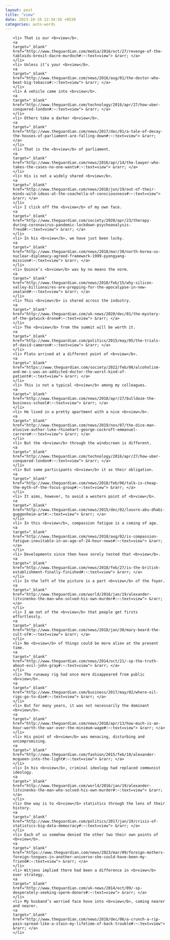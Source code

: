```yaml
---
layout: post
title: "view"
date: 2023-10-10 12:34:56 +0530
categories: auto-words
---
```

<ol>

    <li> That is our <b>view</b>.
    <a 
    target="_blank" 
    href="http://www.theguardian.com/media/2016/oct/27/revenge-of-the-tabloids-brexit-dacre-murdoch#:~:text=view"> &rarr; </a>
    </li>
    <li> Unless it’s your <b>view</b>.
    <a 
    target="_blank" 
    href="http://www.theguardian.com/news/2016/aug/01/the-doctor-who-beat-big-tobacco#:~:text=view"> &rarr; </a>
    </li>
    <li> A vehicle came into <b>view</b>.
    <a 
    target="_blank" 
    href="http://www.theguardian.com/technology/2016/apr/27/how-uber-conquered-london#:~:text=view"> &rarr; </a>
    </li>
    <li> Others take a darker <b>view</b>.
    <a 
    target="_blank" 
    href="http://www.theguardian.com/news/2017/dec/01/a-tale-of-decay-the-houses-of-parliament-are-falling-down#:~:text=view"> &rarr; </a>
    </li>
    <li> That is the <b>view</b> of parliament.
    <a 
    target="_blank" 
    href="http://www.theguardian.com/news/2016/apr/14/the-lawyer-who-takes-the-cases-no-one-wants#:~:text=view"> &rarr; </a>
    </li>
    <li> His is not a widely shared <b>view</b>.
    <a 
    target="_blank" 
    href="http://www.theguardian.com/news/2018/jun/19/out-of-their-minds-wild-ideas-at-the-coachella-of-consciousness#:~:text=view"> &rarr; </a>
    </li>
    <li> I click off the <b>view</b> of my own face.
    <a 
    target="_blank" 
    href="http://www.theguardian.com/society/2020/apr/23/therapy-during-coronavirus-pandemic-lockdown-psychoanalysis-freud#:~:text=view"> &rarr; </a>
    </li>
    <li> In his <b>view</b>, we have just been lucky.
    <a 
    target="_blank" 
    href="http://www.theguardian.com/news/2018/mar/30/north-korea-us-nuclear-diplomacy-agreed-framework-1999-pyongyang-mission#:~:text=view"> &rarr; </a>
    </li>
    <li> Quince’s <b>view</b> was by no means the norm.
    <a 
    target="_blank" 
    href="http://www.theguardian.com/news/2018/feb/15/why-silicon-valley-billionaires-are-prepping-for-the-apocalypse-in-new-zealand#:~:text=view"> &rarr; </a>
    </li>
    <li> This <b>view</b> is shared across the industry.
    <a 
    target="_blank" 
    href="http://www.theguardian.com/uk-news/2020/dec/01/the-mystery-of-the-gatwick-drone#:~:text=view"> &rarr; </a>
    </li>
    <li> The <b>view</b> from the summit will be worth it.
    <a 
    target="_blank" 
    href="http://www.theguardian.com/politics/2015/may/05/the-trials-of-david-cameron#:~:text=view"> &rarr; </a>
    </li>
    <li> Plato arrived at a different point of <b>view</b>.
    <a 
    target="_blank" 
    href="https://www.theguardian.com/society/2022/feb/08/alcoholism-and-me-i-was-an-addicted-doctor-the-worst-kind-of-patient#:~:text=view"> &rarr; </a>
    </li>
    <li> This is not a typical <b>view</b> among my colleagues.
    <a 
    target="_blank" 
    href="http://www.theguardian.com/news/2018/apr/27/bulldoze-the-business-school#:~:text=view"> &rarr; </a>
    </li>
    <li> He lived in a pretty apartment with a nice <b>view</b>.
    <a 
    target="_blank" 
    href="http://www.theguardian.com/news/2019/nov/07/the-dice-man-elusive-author-luke-rhinehart-george-cockroft-emmanuel-carrere#:~:text=view"> &rarr; </a>
    </li>
    <li> But the <b>view</b> through the windscreen is different.
    <a 
    target="_blank" 
    href="http://www.theguardian.com/technology/2016/apr/27/how-uber-conquered-london#:~:text=view"> &rarr; </a>
    </li>
    <li> But some participants <b>view</b> it as their obligation.
    <a 
    target="_blank" 
    href="http://www.theguardian.com/news/2018/feb/06/talk-is-cheap-the-myth-of-the-focus-group#:~:text=view"> &rarr; </a>
    </li>
    <li> It aims, however, to avoid a western point of <b>view</b>.
    <a 
    target="_blank" 
    href="http://www.theguardian.com/news/2015/dec/02/louvre-abu-dhabi-guggenheim-art#:~:text=view"> &rarr; </a>
    </li>
    <li> In this <b>view</b>, compassion fatigue is a coming of age.
    <a 
    target="_blank" 
    href="http://www.theguardian.com/news/2018/aug/02/is-compassion-fatigue-inevitable-in-an-age-of-24-hour-news#:~:text=view"> &rarr; </a>
    </li>
    <li> Developments since then have sorely tested that <b>view</b>.
    <a 
    target="_blank" 
    href="http://www.theguardian.com/news/2018/feb/27/is-the-british-establishment-finally-finished#:~:text=view"> &rarr; </a>
    </li>
    <li> In the left of the picture is a part <b>view</b> of the foyer.
    <a 
    target="_blank" 
    href="http://www.theguardian.com/world/2016/jan/19/alexander-litvinenko-the-man-who-solved-his-own-murder#:~:text=view"> &rarr; </a>
    </li>
    <li> I am not of the <b>view</b> that people get firsts effortlessly.
    <a 
    target="_blank" 
    href="http://www.theguardian.com/news/2018/jan/30/mary-beard-the-cult-of#:~:text=view"> &rarr; </a>
    </li>
    <li> No <b>view</b> of things could be more alien at the present time.
    <a 
    target="_blank" 
    href="http://www.theguardian.com/news/2014/oct/21/-sp-the-truth-about-evil-john-gray#:~:text=view"> &rarr; </a>
    </li>
    <li> The runaway rig had once more disappeared from public <b>view</b>.
    <a 
    target="_blank" 
    href="http://www.theguardian.com/business/2017/may/02/where-oil-rigs-go-to-die#:~:text=view"> &rarr; </a>
    </li>
    <li> But for many years, it was not necessarily the dominant <b>view</b>.
    <a 
    target="_blank" 
    href="http://www.theguardian.com/news/2018/apr/13/how-much-is-an-hour-worth-the-war-over-the-minimum-wage#:~:text=view"> &rarr; </a>
    </li>
    <li> His point of <b>view</b> was menacing, disturbing and uncompromising.
    <a 
    target="_blank" 
    href="http://www.theguardian.com/fashion/2015/feb/10/alexander-mcqueen-into-the-light#:~:text=view"> &rarr; </a>
    </li>
    <li> In his <b>view</b>, criminal ideology had replaced communist ideology.
    <a 
    target="_blank" 
    href="http://www.theguardian.com/world/2016/jan/19/alexander-litvinenko-the-man-who-solved-his-own-murder#:~:text=view"> &rarr; </a>
    </li>
    <li> One way is to <b>view</b> statistics through the lens of their history.
    <a 
    target="_blank" 
    href="http://www.theguardian.com/politics/2017/jan/19/crisis-of-statistics-big-data-democracy#:~:text=view"> &rarr; </a>
    </li>
    <li> Each of us somehow denied the other two their own points of <b>view</b>.
    <a 
    target="_blank" 
    href="https://www.theguardian.com/news/2023/mar/09/foreign-mothers-foreign-tongues-in-another-universe-she-could-have-been-my-friend#:~:text=view"> &rarr; </a>
    </li>
    <li> Witjens implied there had been a difference in <b>view</b> over strategy.
    <a 
    target="_blank" 
    href="http://www.theguardian.com/uk-news/2014/oct/09/-sp-desperately-seeking-sperm-donors#:~:text=view"> &rarr; </a>
    </li>
    <li> My husband’s worried face hove into <b>view</b>, coming nearer and nearer.
    <a 
    target="_blank" 
    href="http://www.theguardian.com/news/2018/dec/06/a-crunch-a-rip-pain-spread-like-a-stain-my-lifetime-of-back-trouble#:~:text=view"> &rarr; </a>
    </li>